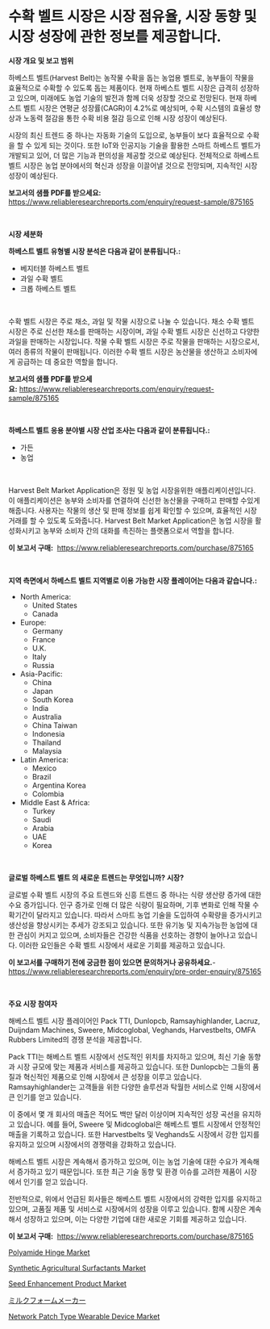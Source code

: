 <p><h1>수확 벨트 시장은 시장 점유율, 시장 동향 및 시장 성장에 관한 정보를 제공합니다.</h1></p><p><strong>시장 개요 및 보고 범위</strong></p>
<p><p>하베스트 벨트(Harvest Belt)는 농작물 수확을 돕는 농업용 벨트로, 농부들이 작물을 효율적으로 수확할 수 있도록 돕는 제품이다. 현재 하베스트 벨트 시장은 급격히 성장하고 있으며, 미래에도 농업 기술의 발전과 함께 더욱 성장할 것으로 전망된다. 현재 하베스트 벨트 시장은 연평균 성장률(CAGR)이 4.2%로 예상되며, 수확 시스템의 효율성 향상과 노동력 절감을 통한 수확 비용 절감 등으로 인해 시장 성장이 예상된다.</p><p>시장의 최신 트렌드 중 하나는 자동화 기술의 도입으로, 농부들이 보다 효율적으로 수확을 할 수 있게 되는 것이다. 또한 IoT와 인공지능 기술을 활용한 스마트 하베스트 벨트가 개발되고 있어, 더 많은 기능과 편의성을 제공할 것으로 예상된다. 전체적으로 하베스트 벨트 시장은 농업 분야에서의 혁신과 성장을 이끌어낼 것으로 전망되며, 지속적인 시장 성장이 예상된다.</p></p>
<p><strong>보고서의 샘플 PDF를 받으세요:</strong> <a href="https://www.reliableresearchreports.com/enquiry/request-sample/875165">https://www.reliableresearchreports.com/enquiry/request-sample/875165</a></p>
<p>&nbsp;</p>
<p><strong>시장 세분화</strong></p>
<p><strong>하베스트 벨트 유형별 시장 분석은 다음과 같이 분류됩니다.:</strong></p>
<p><ul><li>베지터블 하베스트 벨트</li><li>과일 수확 벨트</li><li>크롭 하베스트 벨트</li></ul></p>
<p>&nbsp;</p>
<p><p>수확 벨트 시장은 주로 채소, 과일 및 작물 시장으로 나눌 수 있습니다. 채소 수확 벨트 시장은 주로 신선한 채소를 판매하는 시장이며, 과일 수확 벨트 시장은 신선하고 다양한 과일을 판매하는 시장입니다. 작물 수확 벨트 시장은 주로 작물을 판매하는 시장으로서, 여러 종류의 작물이 판매됩니다. 이러한 수확 벨트 시장은 농산물을 생산하고 소비자에게 공급하는 데 중요한 역할을 합니다.</p></p>
<p><strong>보고서의 샘플 PDF를 받으세요:</strong>&nbsp;<a href="https://www.reliableresearchreports.com/enquiry/request-sample/875165">https://www.reliableresearchreports.com/enquiry/request-sample/875165</a></p>
<p>&nbsp;</p>
<p><strong> 하베스트 벨트 응용 분야별 시장 산업 조사는 다음과 같이 분류됩니다.:</strong></p>
<p><ul><li>가든</li><li>농업</li></ul></p>
<p>&nbsp;</p>
<p><p>Harvest Belt Market Application은 정원 및 농업 시장을위한 애플리케이션입니다. 이 애플리케이션은 농부와 소비자를 연결하여 신선한 농산물을 구매하고 판매할 수있게 해줍니다. 사용자는 작물의 생산 및 판매 정보를 쉽게 확인할 수 있으며, 효율적인 시장 거래를 할 수 있도록 도와줍니다. Harvest Belt Market Application은 농업 시장을 활성화시키고 농부와 소비자 간의 대화를 촉진하는 플랫폼으로서 역할을 합니다.</p></p>
<p><strong>이 보고서 구매:</strong>&nbsp; <a href="https://www.reliableresearchreports.com/purchase/875165">https://www.reliableresearchreports.com/purchase/875165</a></p>
<p>&nbsp;</p>
<p><strong>지역 측면에서 하베스트 벨트 지역별로 이용 가능한 시장 플레이어는 다음과 같습니다.:</strong></p>
<p><ul>
    <li>
        North America:
        <ul>
            <li>United States</li>
            <li>Canada</li>
        </ul>
    </li>
    <li>
        Europe:
        <ul>
            <li>Germany</li>
            <li>France</li>
            <li>U.K.</li>
            <li>Italy</li>
            <li>Russia</li>
        </ul>
    </li>
    <li>
        Asia-Pacific:
        <ul>
            <li>China</li>
            <li>Japan</li>
            <li>South Korea</li>
            <li>India</li>
            <li>Australia</li>
            <li>China Taiwan</li>
            <li>Indonesia</li>
            <li>Thailand</li>
            <li>Malaysia</li>
        </ul>
    </li>
    <li>
        Latin America:
        <ul>
            <li>Mexico</li>
            <li>Brazil</li>
            <li>Argentina Korea</li>
            <li>Colombia</li>
        </ul>
    </li>
    <li>
        Middle East & Africa:
        <ul>
            <li>Turkey</li>
            <li>Saudi</li>
            <li>Arabia</li>
            <li>UAE</li>
            <li>Korea</li>
        </ul>
    </li>
    </ul></p>
<p>&nbsp;</p>
<p><strong>글로벌 하베스트 벨트 의 새로운 트렌드는 무엇입니까? 시장?</strong></p>
<p><p>글로벌 수확 벨트 시장의 주요 트렌드와 신흥 트렌드 중 하나는 식량 생산량 증가에 대한 수요 증가입니다. 인구 증가로 인해 더 많은 식량이 필요하며, 기후 변화로 인해 작물 수확기간이 달라지고 있습니다. 따라서 스마트 농업 기술을 도입하여 수확량을 증가시키고 생산성을 향상시키는 추세가 강조되고 있습니다. 또한 유기농 및 지속가능한 농업에 대한 관심이 커지고 있으며, 소비자들은 건강한 식품을 선호하는 경향이 늘어나고 있습니다. 이러한 요인들은 수확 벨트 시장에서 새로운 기회를 제공하고 있습니다.</p></p>
<p><strong>이 보고서를 구매하기 전에 궁금한 점이 있으면 문의하거나 공유하세요.</strong>- <a href="https://www.reliableresearchreports.com/enquiry/pre-order-enquiry/875165">https://www.reliableresearchreports.com/enquiry/pre-order-enquiry/875165</a></p>
<p>&nbsp;</p>
<p><strong>주요 시장 참여자</strong></p>
<p><p>해베스트 벨트 시장 플레이어인 Pack TTI, Dunlopcb, Ramsayhighlander, Lacruz, Duijndam Machines, Sweere, Midcoglobal, Veghands, Harvestbelts, OMFA Rubbers Limited의 경쟁 분석을 제공합니다. </p><p>Pack TTI는 해베스트 벨트 시장에서 선도적인 위치를 차지하고 있으며, 최신 기술 동향과 시장 규모에 맞는 제품과 서비스를 제공하고 있습니다. 또한 Dunlopcb는 그들의 품질과 혁신적인 제품으로 인해 시장에서 큰 성장을 이루고 있습니다. Ramsayhighlander는 고객들을 위한 다양한 솔루션과 탁월한 서비스로 인해 시장에서 큰 인기를 얻고 있습니다.</p><p>이 중에서 몇 개 회사의 매출은 적어도 백만 달러 이상이며 지속적인 성장 곡선을 유지하고 있습니다. 예를 들어, Sweere 및 Midcoglobal은 해베스트 벨트 시장에서 안정적인 매출을 기록하고 있습니다. 또한 Harvestbelts 및 Veghands도 시장에서 강한 입지를 유지하고 있으며 시장에서의 경쟁력을 강화하고 있습니다.</p><p>해베스트 벨트 시장은 계속해서 증가하고 있으며, 이는 농업 기술에 대한 수요가 계속해서 증가하고 있기 때문입니다. 또한 최근 기술 동향 및 환경 이슈를 고려한 제품이 시장에서 인기를 얻고 있습니다.</p><p>전반적으로, 위에서 언급된 회사들은 해베스트 벨트 시장에서의 강력한 입지를 유지하고 있으며, 고품질 제품 및 서비스로 시장에서의 성장을 이루고 있습니다. 함께 시장은 계속해서 성장하고 있으며, 이는 다양한 기업에 대한 새로운 기회를 제공하고 있습니다.</p></p>
<p><strong>이 보고서 구매:</strong>&nbsp;&nbsp;<a href="https://www.reliableresearchreports.com/purchase/875165">https://www.reliableresearchreports.com/purchase/875165</a></p>
<p><p><a href="https://cautious-neon-760.notion.site/Polyamide-Hinge-Market-Offer-Valuable-Insights-into-Market-Size-Market-Share-Market-Trends-and-Pr-afa72abc18184fda8ea6296bf3d8b1ad">Polyamide Hinge Market</a></p><p><a href="https://github.com/gdfhhhj/Market-Research-Report-List-3/blob/main/synthetic-agricultural-surfactants-market.md">Synthetic Agricultural Surfactants Market</a></p><p><a href="https://github.com/RichRobinson5/Market-Research-Report-List-4/blob/main/seed-enhancement-product-market.md">Seed Enhancement Product Market</a></p><p><a href="https://github.com/oqoeusbvpadwjs08/Market-Research-Report-List-1/blob/main/8403886187504.md">ミルクフォームメーカー</a></p><p><a href="https://view.publitas.com/reportprime-1/network-patch-type-wearable-device-market-size-evaluating-its-market-trends-growth-and-projections-2024-2031/">Network Patch Type Wearable Device Market</a></p></p>
